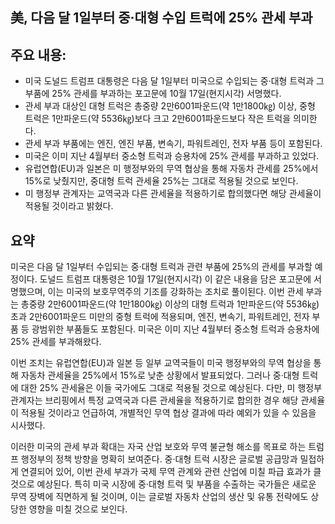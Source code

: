 ## 美, 다음 달 1일부터 중·대형 수입 트럭에 25% 관세 부과

## 주요 내용:
*   미국 도널드 트럼프 대통령은 다음 달 1일부터 미국으로 수입되는 중·대형 트럭과 그 부품에 25% 관세를 부과하는 포고문에 10월 17일(현지시각) 서명했다.
*   관세 부과 대상인 대형 트럭은 총중량 2만6001파운드(약 1만1800㎏) 이상, 중형 트럭은 1만파운드(약 5536㎏)보다 크고 2만6001파운드보다 작은 트럭을 의미한다.
*   관세 부과 부품에는 엔진, 엔진 부품, 변속기, 파워트레인, 전자 부품 등이 포함된다.
*   미국은 이미 지난 4월부터 중소형 트럭과 승용차에 25% 관세를 부과하고 있었다.
*   유럽연합(EU)과 일본은 미 행정부와의 무역 협상을 통해 자동차 관세를 25%에서 15%로 낮췄지만, 중대형 트럭 관세율 25%는 그대로 적용될 것으로 보인다.
*   미 행정부 관계자는 교역국과 다른 관세율을 적용하기로 합의했다면 해당 관세율이 적용될 것이라고 밝혔다.

## 요약

미국은 다음 달 1일부터 수입되는 중·대형 트럭과 관련 부품에 25%의 관세를 부과할 예정이다. 도널드 트럼프 대통령은 10월 17일(현지시각) 이 같은 내용을 담은 포고문에 서명했으며, 이는 미국의 보호무역주의 기조를 강화하는 조치로 풀이된다. 이번 관세 부과는 총중량 2만6001파운드(약 1만1800㎏) 이상의 대형 트럭과 1만파운드(약 5536㎏) 초과 2만6001파운드 미만의 중형 트럭에 적용되며, 엔진, 변속기, 파워트레인, 전자 부품 등 광범위한 부품들도 포함된다. 미국은 이미 지난 4월부터 중소형 트럭과 승용차에 25% 관세를 부과해왔다.

이번 조치는 유럽연합(EU)과 일본 등 일부 교역국들이 미국 행정부와의 무역 협상을 통해 자동차 관세율을 25%에서 15%로 낮춘 상황에서 발표되었다. 그러나 중·대형 트럭에 대한 25% 관세율은 이들 국가에도 그대로 적용될 것으로 예상된다. 다만, 미 행정부 관계자는 브리핑에서 특정 교역국과 다른 관세율을 적용하기로 합의한 경우 해당 관세율이 적용될 것이라고 언급하여, 개별적인 무역 협상 결과에 따라 예외가 있을 수 있음을 시사했다.

이러한 미국의 관세 부과 확대는 자국 산업 보호와 무역 불균형 해소를 목표로 하는 트럼프 행정부의 정책 방향을 명확히 보여준다. 중·대형 트럭 시장은 글로벌 공급망과 밀접하게 연결되어 있어, 이번 관세 부과가 국제 무역 관계와 관련 산업에 미칠 파급 효과가 클 것으로 예상된다. 특히 미국 시장에 중·대형 트럭 및 부품을 수출하는 국가들은 새로운 무역 장벽에 직면하게 될 것이며, 이는 글로벌 자동차 산업의 생산 및 유통 전략에도 상당한 영향을 미칠 것으로 보인다.